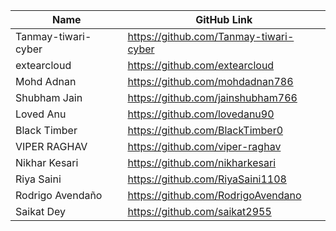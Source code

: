 | Name               | GitHub Link                     | 
| ------------------ | ------------------------------- |
| Tanmay-tiwari-cyber | https://github.com/Tanmay-tiwari-cyber |
| extearcloud    | https://github.com/extearcloud |
| Mohd Adnan    | https://github.com/mohdadnan786 |
| Shubham Jain    | https://github.com/jainshubham766 |
| Loved Anu   | https://github.com/lovedanu90 |
| Black Timber   | https://github.com/BlackTimber0 |
| VIPER RAGHAV | https://github.com/viper-raghav |
| Nikhar Kesari | https://github.com/nikharkesari |
| Riya Saini |  https://github.com/RiyaSaini1108 |
| Rodrigo Avendaño |  https://github.com/RodrigoAvendano |
| Saikat Dey | https://github.com/saikat2955|
